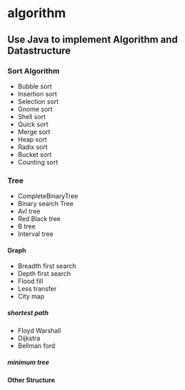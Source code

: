 # algorithm
## Use Java to implement Algorithm and Datastructure

### Sort Algorithm
- Bubble sort
- Insertion sort
- Selection sort
- Gnome sort
- Shell sort
- Quick sort
- Merge sort
- Heap sort
- Radix sort
- Bucket sort
- Counting sort

### Tree
- CompleteBinaryTree
- Binary search Tree
- Avl tree
- Red Black tree
- B tree
- Interval tree

#### Graph
- Breadth first search
- Depth first search
- Flood fill
- Less transfer
- City map

##### shortest path
- Floyd Warshall
- Dijkstra
- Bellman ford

##### minimum tree

#### Other Structure
